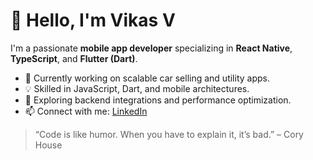 # 👋 Hello, I'm Vikas V

I'm a passionate **mobile app developer** specializing in **React Native**, **TypeScript**, and **Flutter (Dart)**.

- 🔭 Currently working on scalable car selling and utility apps.
- 💡 Skilled in JavaScript, Dart, and mobile architectures.
- 🌱 Exploring backend integrations and performance optimization.
- 📫 Connect with me: [LinkedIn](https://www.linkedin.com/in/vikas-v-33156b215)

> “Code is like humor. When you have to explain it, it’s bad.” – Cory House
